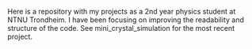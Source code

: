 Here is a repository with my projects as a 2nd year physics student at NTNU Trondheim.
I have been focusing on improving the readability and structure of the code. 
See mini_crystal_simulation for the most recent project.

